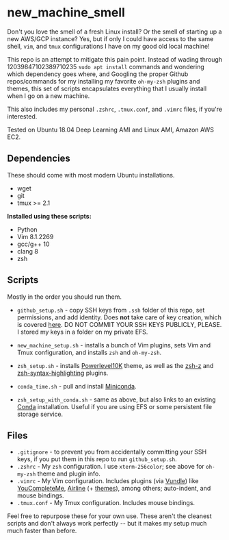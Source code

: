 # new_machine_smell

Don't you love the smell of a fresh Linux install? Or the smell of starting up a new AWS/GCP instance? Yes, but if only I could have access to the same shell, `vim`, and `tmux` configurations I have on my good old local machine!

This repo is an attempt to mitigate this pain point. Instead of wading through 12039847102389710235 `sudo apt install` commands and wondering which dependency goes where, and Googling the proper Github repos/commands for my installing my favorite `oh-my-zsh` plugins and themes, this set of scripts encapsulates everything that I usually install when I go on a new machine. 

This also includes my personal `.zshrc`, `.tmux.conf`, and `.vimrc` files, if you're interested.

Tested on Ubuntu 18.04 Deep Learning AMI and Linux AMI, Amazon AWS EC2.

## Dependencies
These should come with most modern Ubuntu installations.

* wget 
* git 
* tmux >= 2.1

**Installed using these scripts:**
* Python
* Vim 8.1.2269
* gcc/g++ 10
* clang 8
* zsh

## Scripts

Mostly in the order you should run them.

* `github_setup.sh` - copy SSH keys from `.ssh` folder of this repo, set permissions, and add identity. Does **not** take care of key creation, which is covered [here](https://docs.github.com/en/free-pro-team@latest/github/authenticating-to-github/generating-a-new-ssh-key-and-adding-it-to-the-ssh-agent). DO NOT COMMIT YOUR SSH KEYS PUBLICLY, PLEASE. I stored my keys in a folder on my private EFS.
* `new_machine_setup.sh` - installs a bunch of Vim plugins, sets Vim and Tmux configuration, and installs `zsh` and `oh-my-zsh`.
* `zsh_setup.sh` - installs [Powerlevel10K](https://github.com/romkatv/powerlevel10k) theme, as well as the [zsh-z](https://github.com/agkozak/zsh-z) and [zsh-syntax-highlighting](https://github.com/zsh-users/zsh-syntax-highlighting) plugins.
* `conda_time.sh` - pull and install [Miniconda](https://docs.conda.io/en/latest/miniconda.html#linux-installers).

* `zsh_setup_with_conda.sh` - same as above, but also links to an existing [Conda](https://docs.conda.io/en/latest/index.html) installation. Useful if you are using EFS or some persistent file storage service.

## Files
* `.gitignore` -  to prevent you from accidentally committing your SSH keys, if you put them in this repo to run `github_setup.sh`.
* `.zshrc` - My `zsh` configuration. I use `xterm-256color`; see above for `oh-my-zsh` theme and plugin info.
* `.vimrc` - My Vim configuration. Includes plugins (via [Vundle](https://github.com/VundleVim/Vundle.vim)) like [YouCompleteMe](https://github.com/ycm-core/YouCompleteMe), [Airline](https://github.com/vim-airline/vim-airline) (+ [themes](https://github.com/vim-airline/vim-airline-themes)), among others; auto-indent, and mouse bindings.
* `.tmux.conf` - My Tmux configuration. Includes mouse bindings.

Feel free to repurpose these for your own use. These aren't the cleanest scripts and don't always work perfectly -- but it makes my setup much much faster than before.
